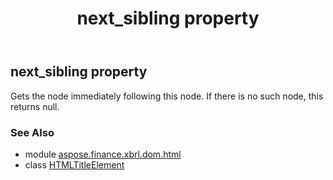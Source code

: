 ﻿---
title: next_sibling property
second_title: Aspose.Finance for Python via .NET API References
description: 
type: docs
weight: 330
url: /python-net/aspose.finance.xbrl.dom.html/htmltitleelement/next_sibling/
is_root: false
---

## next_sibling property


Gets the node immediately following this node. If there is no such node, this returns null.

### See Also
* module [aspose.finance.xbrl.dom.html](../../)
* class [HTMLTitleElement](/finance/python-net/aspose.finance.xbrl.dom.html/htmltitleelement)
